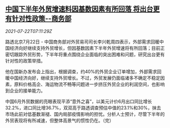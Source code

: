 <!--1626939062000-->
[中国下半年外贸增速料因基数因素有所回落 将出台更有针对性政策--商务部](https://cn.reuters.com/article/china-commerce-ministry-0722-thur-idCNKBS2ES0IB)
------

<div><i>2021-07-22T07:11:29Z</i></div><p>路透北京7月22日 - 中国商务部对外贸易司司长李兴乾周四表示，外部需求回暖中国经济向好继续支持外贸增长，但因基数因素下半年外贸增速将有所回落；目前正密切跟踪外贸形势，下半年将重点围绕企业面临的突出困难和问题，研究出台更有针对性的政策举措。</p><p>他在国新办发布会上指出，根据调查，约40%的外贸企业订单增加，外部需求回暖中国经济向好，继续支持外贸增长。不过，外贸发展仍面临诸多不确定不稳定因素，原料价格高企、海运物流不畅等问题进一步挤压外贸企业的利润空间，也影响到企业的接单能力。</p><p>中国6月外贸数据的亮眼表现平添“意外之喜”，以美元计价6月出口同比增长32.2%，进口同比增36.7%，双双高于路透调查预估中值的23.1%和30%，抹去市场此前对低基数渐褪、国内局部疫情影响的担忧。分析人士预计，尽管下半年的外贸表现将有所减速，但整体高景气的惯性仍在。（完）</p>
